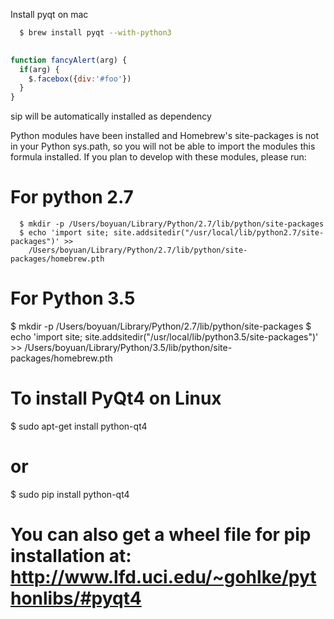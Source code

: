 Install pyqt on mac
```sh
  $ brew install pyqt --with-python3
  
```
```javascript
function fancyAlert(arg) {
  if(arg) {
    $.facebox({div:'#foo'})
  }
}
```
sip will be automatically installed as dependency

Python modules have been installed and Homebrew's site-packages is not
in your Python sys.path, so you will not be able to import the modules 
this formula installed. If you plan to develop with these modules,
please run:

# For python 2.7

```
  $ mkdir -p /Users/boyuan/Library/Python/2.7/lib/python/site-packages
  $ echo 'import site; site.addsitedir("/usr/local/lib/python2.7/site-packages")' >> 
    /Users/boyuan/Library/Python/2.7/lib/python/site-packages/homebrew.pth
```    
    
# For Python 3.5
  $ mkdir -p /Users/boyuan/Library/Python/2.7/lib/python/site-packages
  $ echo 'import site; site.addsitedir("/usr/local/lib/python3.5/site-packages")' >> 
    /Users/boyuan/Library/Python/3.5/lib/python/site-packages/homebrew.pth

# To install PyQt4 on Linux
  $ sudo apt-get install python-qt4

# or
  $ sudo pip install python-qt4
  
# You can also get a wheel file for pip installation at: http://www.lfd.uci.edu/~gohlke/pythonlibs/#pyqt4
